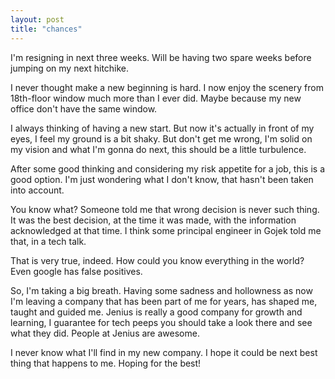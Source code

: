 ```yaml
---
layout: post
title: "chances"
--- 
```


I'm resigning in next three weeks. Will be having two spare weeks before jumping on my next hitchike.

I never thought make a new beginning is hard. I now enjoy the scenery from 18th-floor window much more than I ever did. Maybe because my new office don't have the same window.

I always thinking of having a new start. But now it's actually in front of my eyes, I feel my ground is a bit shaky. But don't get me wrong, I'm solid on my vision and what I'm gonna do next, this should be a little turbulence.

After some good thinking and considering my risk appetite for a job, this is a good option. I'm just wondering what I don't know, that hasn't been taken into account.

You know what? Someone told me that wrong decision is never such thing. It was the best decision, at the time it was made, with the information acknowledged at that time. I think some principal engineer in Gojek told me that, in a tech talk.

That is very true, indeed. How could you know everything in the world? Even google has false positives.

So, I'm taking a big breath. Having some sadness and hollowness as now I'm leaving a company that has been part of me for years, has shaped me, taught and guided me. Jenius is really a good company for growth and learning, I guarantee for tech peeps you should take a look there and see what they did. People at Jenius are awesome.

I never know what I'll find in my  new company. I hope it could be next best thing that happens to me. Hoping for the best!
